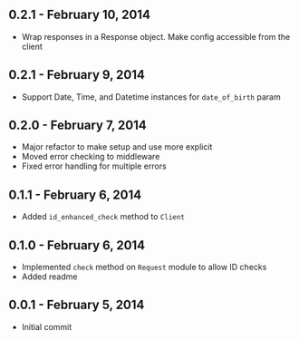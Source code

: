 ## 0.2.1 - February 10, 2014

- Wrap responses in a Response object. Make config accessible from the client

## 0.2.1 - February 9, 2014

- Support Date, Time, and Datetime instances for `date_of_birth` param

## 0.2.0 - February 7, 2014

- Major refactor to make setup and use more explicit
- Moved error checking to middleware
- Fixed error handling for multiple errors

## 0.1.1 - February 6, 2014

- Added `id_enhanced_check` method to `Client`

## 0.1.0 - February 6, 2014

- Implemented `check` method on `Request` module to allow ID checks
- Added readme

## 0.0.1 - February 5, 2014

- Initial commit